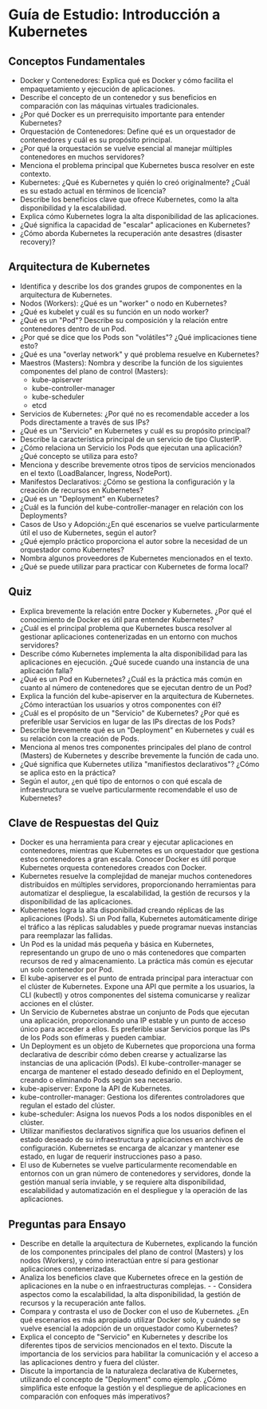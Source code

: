# Guía de Estudio: Introducción a Kubernetes

## Conceptos Fundamentales

- Docker y Contenedores: Explica qué es Docker y cómo facilita el empaquetamiento y ejecución de aplicaciones.
- Describe el concepto de un contenedor y sus beneficios en comparación con las máquinas virtuales tradicionales.
- ¿Por qué Docker es un prerrequisito importante para entender Kubernetes?
- Orquestación de Contenedores: Define qué es un orquestador de contenedores y cuál es su propósito principal.
- ¿Por qué la orquestación se vuelve esencial al manejar múltiples contenedores en muchos servidores?
- Menciona el problema principal que Kubernetes busca resolver en este contexto.
- Kubernetes: ¿Qué es Kubernetes y quién lo creó originalmente? ¿Cuál es su estado actual en términos de licencia?
- Describe los beneficios clave que ofrece Kubernetes, como la alta disponibilidad y la escalabilidad.
- Explica cómo Kubernetes logra la alta disponibilidad de las aplicaciones.
- ¿Qué significa la capacidad de "escalar" aplicaciones en Kubernetes?
- ¿Cómo aborda Kubernetes la recuperación ante desastres (disaster recovery)?

## Arquitectura de Kubernetes

- Identifica y describe los dos grandes grupos de componentes en la arquitectura de Kubernetes.
- Nodos (Workers): ¿Qué es un "worker" o nodo en Kubernetes?
- ¿Qué es kubelet y cuál es su función en un nodo worker?
- ¿Qué es un "Pod"? Describe su composición y la relación entre contenedores dentro de un Pod.
- ¿Por qué se dice que los Pods son "volátiles"? ¿Qué implicaciones tiene esto?
- ¿Qué es una "overlay network" y qué problema resuelve en Kubernetes?
- Maestros (Masters): Nombra y describe la función de los siguientes componentes del plano de control (Masters):
  - kube-apiserver
  - kube-controller-manager
  - kube-scheduler
  - etcd
- Servicios de Kubernetes: ¿Por qué no es recomendable acceder a los Pods directamente a través de sus IPs?
- ¿Qué es un "Servicio" en Kubernetes y cuál es su propósito principal?
- Describe la característica principal de un servicio de tipo ClusterIP.
- ¿Cómo relaciona un Servicio los Pods que ejecutan una aplicación? ¿Qué concepto se utiliza para esto?
- Menciona y describe brevemente otros tipos de servicios mencionados en el texto (LoadBalancer, Ingress, NodePort).
- Manifestos Declarativos: ¿Cómo se gestiona la configuración y la creación de recursos en Kubernetes?
- ¿Qué es un "Deployment" en Kubernetes?
- ¿Cuál es la función del kube-controller-manager en relación con los Deployments?
- Casos de Uso y Adopción:¿En qué escenarios se vuelve particularmente útil el uso de Kubernetes, según el autor?
- ¿Qué ejemplo práctico proporciona el autor sobre la necesidad de un orquestador como Kubernetes?
- Nombra algunos proveedores de Kubernetes mencionados en el texto.
- ¿Qué se puede utilizar para practicar con Kubernetes de forma local?

## Quiz

- Explica brevemente la relación entre Docker y Kubernetes. ¿Por qué el conocimiento de Docker es útil para entender Kubernetes?
- ¿Cuál es el principal problema que Kubernetes busca resolver al gestionar aplicaciones contenerizadas en un entorno con muchos servidores?
- Describe cómo Kubernetes implementa la alta disponibilidad para las aplicaciones en ejecución. ¿Qué sucede cuando una instancia de una aplicación falla?
- ¿Qué es un Pod en Kubernetes? ¿Cuál es la práctica más común en cuanto al número de contenedores que se ejecutan dentro de un Pod?
- Explica la función del kube-apiserver en la arquitectura de Kubernetes. ¿Cómo interactúan los usuarios y otros componentes con él?
- ¿Cuál es el propósito de un "Servicio" de Kubernetes? ¿Por qué es preferible usar Servicios en lugar de las IPs directas de los Pods?
- Describe brevemente qué es un "Deployment" en Kubernetes y cuál es su relación con la creación de Pods.
- Menciona al menos tres componentes principales del plano de control (Masters) de Kubernetes y describe brevemente la función de cada uno.
- ¿Qué significa que Kubernetes utiliza "manifiestos declarativos"? ¿Cómo se aplica esto en la práctica?
- Según el autor, ¿en qué tipo de entornos o con qué escala de infraestructura se vuelve particularmente recomendable el uso de Kubernetes?

## Clave de Respuestas del Quiz

- Docker es una herramienta para crear y ejecutar aplicaciones en contenedores, mientras que Kubernetes es un orquestador que gestiona estos contenedores a gran escala. Conocer Docker es útil porque Kubernetes orquesta contenedores creados con Docker.
- Kubernetes resuelve la complejidad de manejar muchos contenedores distribuidos en múltiples servidores, proporcionando herramientas para automatizar el despliegue, la escalabilidad, la gestión de recursos y la disponibilidad de las aplicaciones.
- Kubernetes logra la alta disponibilidad creando réplicas de las aplicaciones (Pods). Si un Pod falla, Kubernetes automáticamente dirige el tráfico a las réplicas saludables y puede programar nuevas instancias para reemplazar las fallidas.
- Un Pod es la unidad más pequeña y básica en Kubernetes, representando un grupo de uno o más contenedores que comparten recursos de red y almacenamiento. La práctica más común es ejecutar un solo contenedor por Pod.
- El kube-apiserver es el punto de entrada principal para interactuar con el clúster de Kubernetes. Expone una API que permite a los usuarios, la CLI (kubectl) y otros componentes del sistema comunicarse y realizar acciones en el clúster.
- Un Servicio de Kubernetes abstrae un conjunto de Pods que ejecutan una aplicación, proporcionando una IP estable y un punto de acceso único para acceder a ellos. Es preferible usar Servicios porque las IPs de los Pods son efímeras y pueden cambiar.
- Un Deployment es un objeto de Kubernetes que proporciona una forma declarativa de describir cómo deben crearse y actualizarse las instancias de una aplicación (Pods). El kube-controller-manager se encarga de mantener el estado deseado definido en el Deployment, creando o eliminando Pods según sea necesario.
- kube-apiserver: Expone la API de Kubernetes.
- kube-controller-manager: Gestiona los diferentes controladores que regulan el estado del clúster.
- kube-scheduler: Asigna los nuevos Pods a los nodos disponibles en el clúster.
- Utilizar manifiestos declarativos significa que los usuarios definen el estado deseado de su infraestructura y aplicaciones en archivos de configuración. Kubernetes se encarga de alcanzar y mantener ese estado, en lugar de requerir instrucciones paso a paso.
- El uso de Kubernetes se vuelve particularmente recomendable en entornos con un gran número de contenedores y servidores, donde la gestión manual sería inviable, y se requiere alta disponibilidad, escalabilidad y automatización en el despliegue y la operación de las aplicaciones.

## Preguntas para Ensayo

- Describe en detalle la arquitectura de Kubernetes, explicando la función de los componentes principales del plano de control (Masters) y los nodos (Workers), y cómo interactúan entre sí para gestionar aplicaciones contenerizadas.
- Analiza los beneficios clave que Kubernetes ofrece en la gestión de aplicaciones en la nube o en infraestructuras complejas. - - Considera aspectos como la escalabilidad, la alta disponibilidad, la gestión de recursos y la recuperación ante fallos.
- Compara y contrasta el uso de Docker con el uso de Kubernetes. ¿En qué escenarios es más apropiado utilizar Docker solo, y cuándo se vuelve esencial la adopción de un orquestador como Kubernetes?
- Explica el concepto de "Servicio" en Kubernetes y describe los diferentes tipos de servicios mencionados en el texto. Discute la importancia de los servicios para habilitar la comunicación y el acceso a las aplicaciones dentro y fuera del clúster.
- Discute la importancia de la naturaleza declarativa de Kubernetes, utilizando el concepto de "Deployment" como ejemplo. ¿Cómo simplifica este enfoque la gestión y el despliegue de aplicaciones en comparación con enfoques más imperativos?

